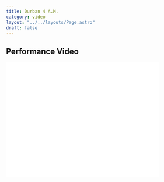 ```yaml
---
title: Durban 4 A.M.
category: video
layout: "../../layouts/Page.astro"
draft: false
---
```

## Performance Video

<iframe width="420" height="315" src="//www.youtube.com/embed/0X5GlPC_ppg?rel=0" frameborder="0" allowfullscreen></iframe>

